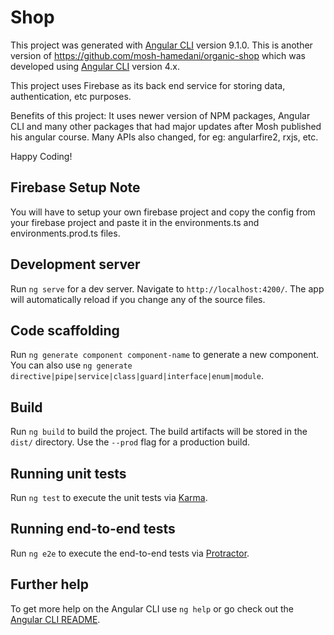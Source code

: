 # Shop

This project was generated with [Angular CLI](https://github.com/angular/angular-cli) version 9.1.0.
This is another version of https://github.com/mosh-hamedani/organic-shop which was developed using [Angular CLI](https://github.com/angular/angular-cli) version 4.x.

This project uses Firebase as its back end service for storing data, authentication, etc purposes.

Benefits of this project: It uses newer version of NPM packages, Angular CLI and many other packages that had major updates after Mosh published his angular course. Many APIs also changed, for eg: angularfire2, rxjs, etc.

Happy Coding!

## Firebase Setup Note

You will have to setup your own firebase project and copy the config from your firebase project and paste it in the environments.ts and environments.prod.ts files.

## Development server

Run `ng serve` for a dev server. Navigate to `http://localhost:4200/`. The app will automatically reload if you change any of the source files.

## Code scaffolding

Run `ng generate component component-name` to generate a new component. You can also use `ng generate directive|pipe|service|class|guard|interface|enum|module`.

## Build

Run `ng build` to build the project. The build artifacts will be stored in the `dist/` directory. Use the `--prod` flag for a production build.

## Running unit tests

Run `ng test` to execute the unit tests via [Karma](https://karma-runner.github.io).

## Running end-to-end tests

Run `ng e2e` to execute the end-to-end tests via [Protractor](http://www.protractortest.org/).

## Further help

To get more help on the Angular CLI use `ng help` or go check out the [Angular CLI README](https://github.com/angular/angular-cli/blob/master/README.md).

